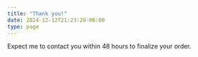 ```yaml
---
title: "Thank you!"
date: 2024-12-12T21:23:29-06:00
type: page
---
```


Expect me to contact you within 48 hours to finalize your order.